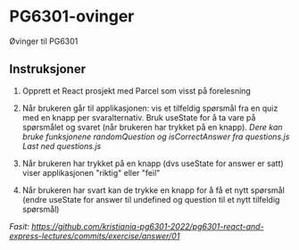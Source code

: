 # PG6301-ovinger
Øvinger til PG6301

## Instruksjoner
1. Opprett et React prosjekt med Parcel som visst på forelesning

2. Når brukeren går til applikasjonen: vis et tilfeldig spørsmål fra en quiz med en knapp per svaralternativ. Bruk useState for å ta vare på spørsmålet og svaret (når brukeren har trykket på en knapp).
_Dere kan bruke funksjonene randomQuestion og isCorrectAnswer fra questions.js  Last ned questions.js_

3. Når brukeren har trykket på en knapp (dvs useState for answer er satt) viser applikasjonen "riktig" eller "feil"

4. Når brukeren har svart kan de trykke en knapp for å få et nytt spørsmål (endre useState for answer til undefined og question til et nytt tilfeldig spørsmål)

_Fasit: https://github.com/kristiania-pg6301-2022/pg6301-react-and-express-lectures/commits/exercise/answer/01_


